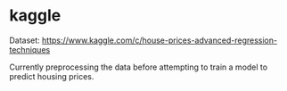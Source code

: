 # kaggle

Dataset:
https://www.kaggle.com/c/house-prices-advanced-regression-techniques

Currently preprocessing the data before attempting to train a model to predict housing prices.
